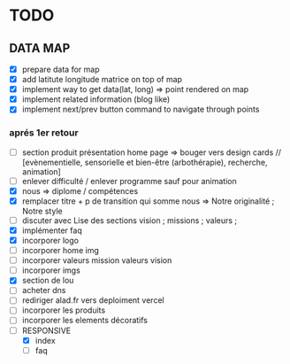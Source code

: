 # TODO

## DATA MAP

- [x] prepare data for map
- [x] add latitute longitude matrice on top of map
- [x] implement way to get data(lat, long) => point rendered on map
- [x] implement related information (blog like)
- [x] implement next/prev button command to navigate through points

### aprés 1er retour

- [ ] section produit présentation home page => bouger vers design cards // [evènementielle, sensorielle et bien-être (arbothérapie), recherche, animation]
- [ ] enlever difficulté / enlever programme sauf pour animation
- [x] nous => diplome / compétences
- [x] remplacer titre + p de transition qui somme nous => Notre originalité ; Notre style
- [ ] discuter avec Lise des sections vision ; missions ; valeurs ;
- [x] implémenter faq
- [x] incorporer logo
- [ ] incorporer home img
- [ ] incorporer valeurs mission valeurs vision
- [ ] incorporer imgs
- [x] section de lou
- [ ] acheter dns
- [ ] rediriger alad.fr vers deploiment vercel
- [ ] incorporer les produits
- [ ] incorporer les elements décoratifs
- [ ] RESPONSIVE
  - [x] index
  - [ ] faq
